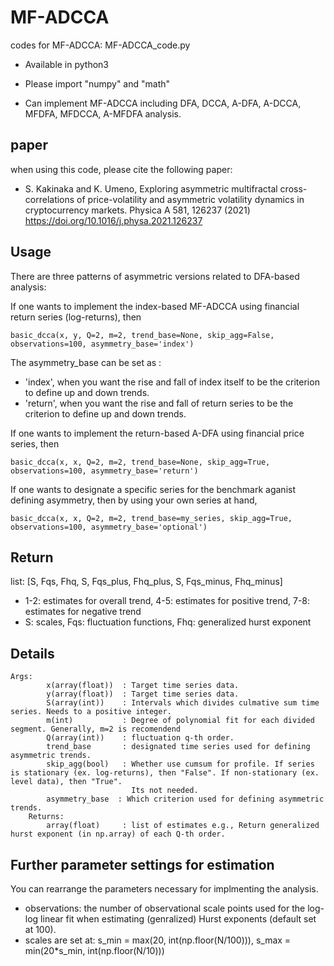 # MF-ADCCA
codes for MF-ADCCA: MF-ADCCA_code.py

- Available in python3

- Please import "numpy" and "math"

- Can implement MF-ADCCA including DFA, DCCA, A-DFA, A-DCCA, MFDFA, MFDCCA, A-MFDFA analysis.

## paper
when using this code, please cite the following paper:

- S. Kakinaka and K. Umeno, Exploring asymmetric multifractal cross-correlations of price-volatility and asymmetric volatility dynamics in cryptocurrency markets. Physica A 581, 126237 (2021) https://doi.org/10.1016/j.physa.2021.126237

## Usage

There are three patterns of asymmetric versions related to DFA-based analysis:

If one wants to implement the index-based MF-ADCCA using financial return series (log-returns), then

	basic_dcca(x, y, Q=2, m=2, trend_base=None, skip_agg=False, observations=100, asymmetry_base='index')
The asymmetry_base can be set as :
- 'index', when you want the rise and fall of index itself to be the criterion to define up and down trends.
- 'return', when you want the rise and fall of return series to be the criterion to define up and down trends.

If one wants to implement the return-based A-DFA using financial price series, then

	basic_dcca(x, x, Q=2, m=2, trend_base=None, skip_agg=True, observations=100, asymmetry_base='return')

If one wants to designate a specific series for the benchmark aganist defining asymmetry, then by using your own series at hand,
	
	basic_dcca(x, x, Q=2, m=2, trend_base=my_series, skip_agg=True, observations=100, asymmetry_base='optional')

## Return

list: [S, Fqs, Fhq, S, Fqs_plus, Fhq_plus, S, Fqs_minus, Fhq_minus]
- 1-2: estimates for overall trend, 4-5: estimates for positive trend, 7-8: estimates for negative trend
- S: scales, Fqs: fluctuation functions, Fhq: generalized hurst exponent

## Details
	Args:
            x(array(float))  : Target time series data.
            y(array(float))  : Target time series data.
            S(array(int))    : Intervals which divides culmative sum time series. Needs to a positive integer.
            m(int)           : Degree of polynomial fit for each divided segment. Generally, m=2 is recomendend
            Q(array(int))    : fluctuation q-th order.
            trend_base       : designated time series used for defining asymmetric trends.
            skip_agg(bool)   : Whether use cumsum for profile. If series is stationary (ex. log-returns), then "False". If non-stationary (ex. level data), then "True".
                               Its not needed.
            asymmetry_base  : Which criterion used for defining asymmetric trends.
        Returns:
            array(float)     : list of estimates e.g., Return generalized hurst exponent (in np.array) of each Q-th order.

## Further parameter settings for estimation

You can rearrange the parameters necessary for implmenting the analysis.
- observations: the number of observational scale points used for the log-log linear fit when estimating (genralized) Hurst exponents (default set at 100).
- scales are set at: s_min = max(20, int(np.floor(N/100))), s_max = min(20*s_min, int(np.floor(N/10)))
  
